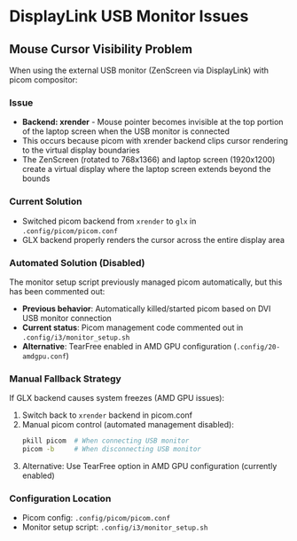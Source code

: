 # DisplayLink USB Monitor Issues

## Mouse Cursor Visibility Problem

When using the external USB monitor (ZenScreen via DisplayLink) with picom compositor:

### Issue
- **Backend: xrender** - Mouse pointer becomes invisible at the top portion of the laptop screen when the USB monitor is connected
- This occurs because picom with xrender backend clips cursor rendering to the virtual display boundaries
- The ZenScreen (rotated to 768x1366) and laptop screen (1920x1200) create a virtual display where the laptop screen extends beyond the bounds

### Current Solution
- Switched picom backend from `xrender` to `glx` in `.config/picom/picom.conf`
- GLX backend properly renders the cursor across the entire display area

### Automated Solution (Disabled)
The monitor setup script previously managed picom automatically, but this has been commented out:
- **Previous behavior**: Automatically killed/started picom based on DVI USB monitor connection
- **Current status**: Picom management code commented out in `.config/i3/monitor_setup.sh`
- **Alternative**: TearFree enabled in AMD GPU configuration (`.config/20-amdgpu.conf`)

### Manual Fallback Strategy
If GLX backend causes system freezes (AMD GPU issues):
1. Switch back to `xrender` backend in picom.conf
2. Manual picom control (automated management disabled):
   ```bash
   pkill picom  # When connecting USB monitor
   picom -b     # When disconnecting USB monitor
   ```
3. Alternative: Use TearFree option in AMD GPU configuration (currently enabled)

### Configuration Location
- Picom config: `.config/picom/picom.conf`
- Monitor setup script: `.config/i3/monitor_setup.sh`